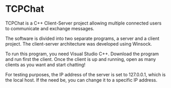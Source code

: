 # TCPChat

TCPChat is a C++ Client-Server project allowing multiple connected users to communicate and exchange messages. 

The software is divided into two separate programs, a server and a client project. The client-server architecture was developed using Winsock.

To run this program, you need Visual Studio C++. Download the program and run first the client. Once the client is up and running, open as many clients as you want and start chatting! 

For testing purposes, the IP address of the server is set to 127.0.0.1, which is the local host. If the need be, you can change it to a specific IP address. 
